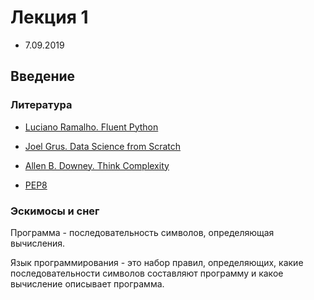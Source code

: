 # Лекция 1

* 7.09.2019

## Введение

### Литература

* [Luciano Ramalho. Fluent Python](http://index-of.es/Varios-2/Fluent%20Python%20Clear%20Concise%20and%20Effective%20Programming.pdf)

* [Joel Grus. Data Science from Scratch](http://math.ecnu.edu.cn/~lfzhou/seminar/[Joel_Grus]_Data_Science_from_Scratch_First_Princ.pdf)

* [Allen B. Downey. Think Complexity](http://greenteapress.com/complexity/thinkcomplexity.pdf)

* [PEP8](https://pythonworld.ru/osnovy/pep-8-rukovodstvo-po-napisaniyu-koda-na-python.html)

### Эскимосы и снег

Программа - последовательность символов, определяющая вычисления.

Язык программирования - это набор правил, определяющих, какие последовательности символов составляют программу и какое вычисление описывает программа.
